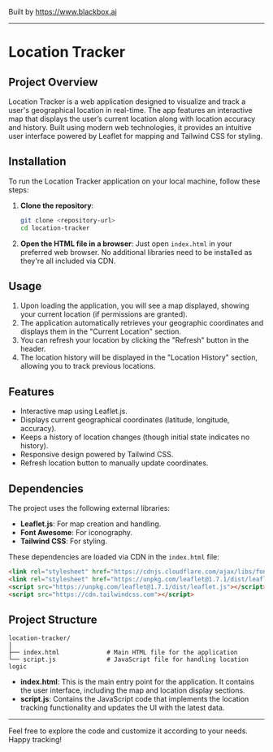 
Built by https://www.blackbox.ai

---

# Location Tracker

## Project Overview

Location Tracker is a web application designed to visualize and track a user's geographical location in real-time. The app features an interactive map that displays the user’s current location along with location accuracy and history. Built using modern web technologies, it provides an intuitive user interface powered by Leaflet for mapping and Tailwind CSS for styling.

## Installation

To run the Location Tracker application on your local machine, follow these steps:

1. **Clone the repository**:
   ```bash
   git clone <repository-url>
   cd location-tracker
   ```

2. **Open the HTML file in a browser**:
   Just open `index.html` in your preferred web browser. No additional libraries need to be installed as they're all included via CDN.

## Usage

1. Upon loading the application, you will see a map displayed, showing your current location (if permissions are granted).
2. The application automatically retrieves your geographic coordinates and displays them in the "Current Location" section.
3. You can refresh your location by clicking the "Refresh" button in the header.
4. The location history will be displayed in the "Location History" section, allowing you to track previous locations.

## Features

- Interactive map using Leaflet.js.
- Displays current geographical coordinates (latitude, longitude, accuracy).
- Keeps a history of location changes (though initial state indicates no history).
- Responsive design powered by Tailwind CSS.
- Refresh location button to manually update coordinates.

## Dependencies

The project uses the following external libraries:
- **Leaflet.js**: For map creation and handling.
- **Font Awesome**: For iconography.
- **Tailwind CSS**: For styling.

These dependencies are loaded via CDN in the `index.html` file:
```html
<link rel="stylesheet" href="https://cdnjs.cloudflare.com/ajax/libs/font-awesome/6.0.0-beta3/css/all.min.css">
<link rel="stylesheet" href="https://unpkg.com/leaflet@1.7.1/dist/leaflet.css" />
<script src="https://unpkg.com/leaflet@1.7.1/dist/leaflet.js"></script>
<script src="https://cdn.tailwindcss.com"></script>
```

## Project Structure

```
location-tracker/
│
├── index.html             # Main HTML file for the application
└── script.js              # JavaScript file for handling location logic
```

- **index.html**: This is the main entry point for the application. It contains the user interface, including the map and location display sections.
- **script.js**: Contains the JavaScript code that implements the location tracking functionality and updates the UI with the latest data.

---

Feel free to explore the code and customize it according to your needs. Happy tracking!